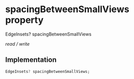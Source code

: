 


# spacingBetweenSmallViews property







EdgeInsets? spacingBetweenSmallViews
  
_<span class="feature">read / write</span>_






## Implementation

```dart
EdgeInsets? spacingBetweenSmallViews;
```







